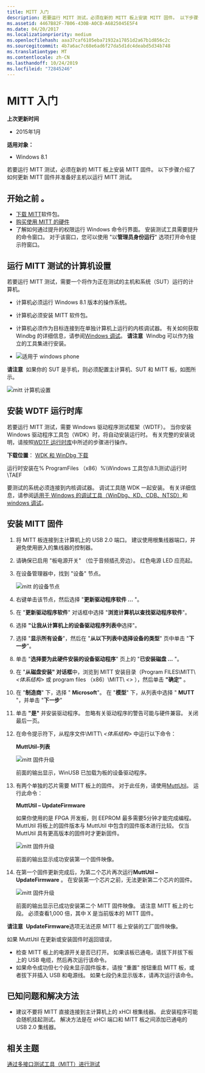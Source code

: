 ```yaml
---
title: MITT 入门
description: 若要运行 MITT 测试，必须在新的 MITT 板上安装 MITT 固件。 以下步骤介绍了如何更新 MITT 固件并准备好主机以运行 MITT 测试。
ms.assetid: 4467B82F-7B06-430B-A0CB-A6825045E5F4
ms.date: 04/20/2017
ms.localizationpriority: medium
ms.openlocfilehash: aaa37caf6105eba71932a17851d2a67b1d856c2c
ms.sourcegitcommit: 4b7a6ac7c68e6ad6f27da5d1dc4deabd5d34b748
ms.translationtype: MT
ms.contentlocale: zh-CN
ms.lasthandoff: 10/24/2019
ms.locfileid: "72845246"
---
```

# <a name="get-started-with-mitt"></a>MITT 入门


**上次更新时间**

-   2015年1月

**适用对象：**

-   Windows 8.1

若要运行 MITT 测试，必须在新的 MITT 板上安装 MITT 固件。 以下步骤介绍了如何更新 MITT 固件并准备好主机以运行 MITT 测试。

## <a name="before-you-begin"></a>开始之前 。


-   [下载 MITT](https://docs.microsoft.com/previous-versions/dn919810(v=vs.85))软件包。
-   [购买使用 MITT 的硬件](https://docs.microsoft.com/windows-hardware/drivers/spb/multi-interface-test-tool--mitt--)
-   了解如何通过提升的权限运行 Windows 命令行界面。 安装测试工具需要提升的命令窗口。 对于该窗口，您可以使用 "以**管理员身份运行**" 选项打开命令提示符窗口。

## <a name="computer-setup-for-running-mitt-tests"></a>运行 MITT 测试的计算机设置


若要运行 MITT 测试，需要一个将作为正在测试的主机和系统（SUT）运行的计算机。

-   计算机必须运行 Windows 8.1 版本的操作系统。
-   计算机必须安装 MITT 软件包。
-   计算机必须作为目标连接到在单独计算机上运行的内核调试器。 有关如何获取 Windbg 的详细信息，请参阅[Windows 调试](https://docs.microsoft.com/windows-hardware/drivers/debugger/index)。
    **请注意**  Windbg 可以作为独立的工具集进行安装。

     

-   ![适用于 windows phone](images/Phone.png)

**请注意**  如果你的 SUT 是手机，则必须配置主计算机、SUT 和 MITT 板，如图所示。

![mitt 计算机设置](images/mitt-computer-setup.jpg)

## <a name="install-wdtf-runtime-library"></a>安装 WDTF 运行时库


若要运行 MITT 测试，需要 Windows 驱动程序测试框架（WDTF）。 当你安装 Windows 驱动程序工具包（WDK）时，将自动安装运行时。 有关完整的安装说明，请按照[WDTF 运行时库](https://docs.microsoft.com/windows-hardware/drivers/ddi/index)中所述的步骤进行操作。

**下载位置**： [WDK 和 WinDbg 下载](https://go.microsoft.com/fwlink/p/?LinkId=733614)

运行时安装在% ProgramFiles （x86）%\\Windows 工具包\\8.1\\测试\\运行时\\TAEF

要测试的系统必须连接到内核调试器。 调试工具随 WDK 一起安装。 有关详细信息，请参阅[适用于 Windows 的调试工具（WinDbg、KD、CDB、NTSD）](https://docs.microsoft.com/windows-hardware/drivers/debugger/index)和[windows 调试](https://docs.microsoft.com/windows-hardware/drivers/debugger/symbols)。

## <a name="install-mitt-firmware"></a>安装 MITT 固件


1.  将 MITT 板连接到主计算机上的 USB 2.0 端口。 建议使用根集线器端口，并避免使用嵌入的集线器的控制器。
2.  请确保已启用 "板电源开关" （位于音频插孔旁边）。 红色电源 LED 应亮起。
3.  在设备管理器中，找到 "设备" 节点。

    ![mitt 的设备节点](images/install-mitt.png)

4.  右键单击该节点，然后选择 "**更新驱动程序软件 ...** "。
5.  在 "**更新驱动程序软件**" 对话框中选择 "**浏览计算机以查找驱动程序软件**"。
6.  选择 **"让我从计算机上的设备驱动程序列表中**选择"。
7.  选择 "**显示所有设备**"，然后在 "**从以下列表中选择设备的类型**" 页中单击 "**下一步**"。
8.  单击 "**选择要为此硬件安装的设备驱动程序**" 页上的 "**已安装磁盘 ...** "。
9.  在 "**从磁盘安装" 对话框**中，浏览到 MITT 安装目录（Program FILES\\MITT\\ *&lt;体系结构&gt;* 或 program files （x86）\\MITT\\ *&lt;&gt;* ），然后单击 **"确定"** 。
10. 在 "**制造商**" 下，选择 " **Microsoft**"。 在 "**模型**" 下，从列表中选择 " **MUTT** "，并单击 "**下一步**"
11. 单击 **"是"** 并安装驱动程序。 忽略有关驱动程序的警告可能与硬件兼容。 关闭最后一页。
12. 在命令提示符下，从程序文件\\MITT\\ *&lt;体系结构&gt;* 中运行以下命令：

    **MuttUtil-列表**

    ![mitt 固件升级](images/mitt-setup1.png)

    前面的输出显示，WinUSB 已加载为板的设备驱动程序。

13. 有两个单独的芯片需要 MITT 板上的固件。 对于此任务，请使用[MuttUtil](https://docs.microsoft.com/windows-hardware/drivers/usbcon/)。 运行此命令：

    **MuttUtil – UpdateFirmware**

    如果你使用的是 FPGA 开发板，则 EEPROM 最多需要5分钟才能完成编程。 MuttUtil 将板上的固件版本与 MuttUtil 中包含的固件版本进行比较。 仅当 MuttUtil 具有更高版本的固件时才更新固件。

    ![mitt 固件升级](images/mitt-setup2.png)

    前面的输出显示成功安装第一个固件映像。

14. 在第一个固件更新完成后，为第二个芯片再次运行**MuttUtil – UpdateFirmware** 。 在安装第一个芯片之前，无法更新第二个芯片的固件。

    ![mitt 固件升级](images/mitt-setup3.png)

    前面的输出显示已成功安装第二个 MITT 固件映像。 请注意 MITT 板上的七段。 必须查看1,000 倍，其中 X 是当前版本的 MITT 固件。

**请注意**  **UpdateFirmware**选项无法还原 MITT 板上安装的工厂固件映像。

 

如果 MuttUtil 在更新或安装固件时返回错误，

-   检查 MITT 板上的电源开关是否已打开。 如果该板已通电，请拔下并拔下板上的 USB 电缆，然后再次运行该命令。
-   如果命令成功但七个段未显示固件版本，请按 "重置" 按钮重启 MITT 板，或者拔下并插入 USB 和电源线。 如果七段仍未显示版本，请再次运行该命令。

## <a name="known-issues-and-workaround"></a>已知问题和解决方法


-   建议不要将 MITT 直接连接到主计算机上的 xHCI 根集线器。 此安装程序可能会随机挂起测试。 解决方法是在 xHCI 端口和 MITT 板之间添加已通电的 USB 2.0 集线器。

## <a name="related-topics"></a>相关主题
[通过多接口测试工具（MITT）进行测试](https://docs.microsoft.com/windows-hardware/drivers/spb/testing-with-multi-interface-test-tool--mitt-)  



